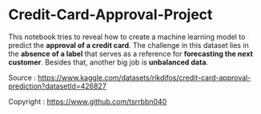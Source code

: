 # Credit-Card-Approval-Project

This notebook tries to reveal how to create a machine learning model to predict the **approval of a credit card**. The challenge in this dataset lies in the **absence of a label** that serves as a reference for **forecasting the next customer**. Besides that, another big job is **unbalanced data**.

Source : https://www.kaggle.com/datasets/rikdifos/credit-card-approval-prediction?datasetId=426827

Copyright : https://www.github.com/tsrrbbn040

